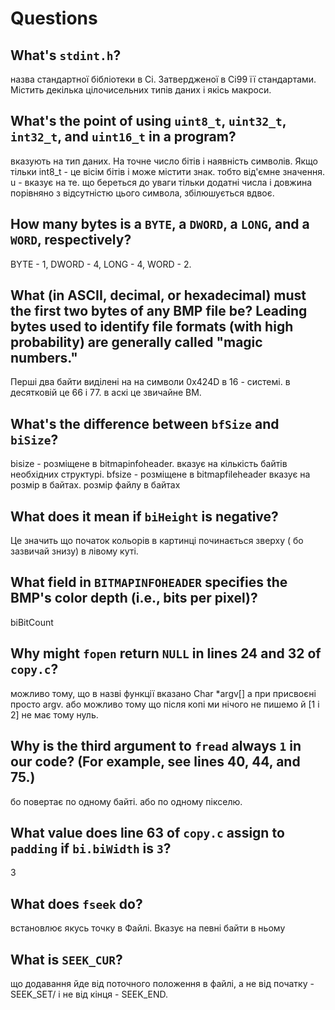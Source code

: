 # Questions

## What's `stdint.h`?

назва стандартної бібліотеки в Сі. Затвердженої в Сі99 її стандартами. Містить декілька цілочисельних типів даних і якісь макроси.

## What's the point of using `uint8_t`, `uint32_t`, `int32_t`, and `uint16_t` in a program?

вказують на тип даних. На точне число бітів і наявність символів. Якщо тільки іnt8_t  - це вісім бітів і може містити знак. тобто від'ємне значення. u - вказує на те. що береться до уваги тільки додатні числа і довжина порівняно з відсутністю цього символа, збілюшується вдвоє.

## How many bytes is a `BYTE`, a `DWORD`, a `LONG`, and a `WORD`, respectively?

BYTE - 1, DWORD - 4, LONG - 4, WORD - 2.  

## What (in ASCII, decimal, or hexadecimal) must the first two bytes of any BMP file be? Leading bytes used to identify file formats (with high probability) are generally called "magic numbers."

 Перші два байти виділені на на символи 0x424D в 16 - системі. в десятковій це 66 і 77. в аскі це звичайне BM.

## What's the difference between `bfSize` and `biSize`?

bisize - розміщене в bitmapinfoheader. вказує на кількість байтів необхідних структурі. 
bfsize - розміщене в bitmapfileheader вказує на розмір в байтах. розмір файлу в байтах

## What does it mean if `biHeight` is negative?

Це значить що початок кольорів в картинці починається зверху ( бо зазвичай знизу) в лівому куті.

## What field in `BITMAPINFOHEADER` specifies the BMP's color depth (i.e., bits per pixel)?

biBitCount

## Why might `fopen` return `NULL` in lines 24 and 32 of `copy.c`?

можливо тому, що в назві функції вказано Char *argv[]  а при присвоєні просто argv. або можливо тому що після копі ми нічого не пишемо й [1 i 2] не має тому нуль.

## Why is the third argument to `fread` always `1` in our code? (For example, see lines 40, 44, and 75.)

бо повертає по одному байті. або по одному пікселю.

## What value does line 63 of `copy.c` assign to `padding` if `bi.biWidth` is `3`?

3

## What does `fseek` do?

встановлює якусь точку в Файлі. Вказує на певні байти в ньому 

## What is `SEEK_CUR`?

що додавання йде від поточного положення в файлі, а не від початку - SEEK_SET/ і не від кінця - SEEK_END.
